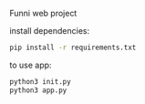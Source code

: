 Funni web project

install dependencies: 
```bash
pip install -r requirements.txt
```
to use app: 
```bash
python3 init.py
python3 app.py
```

